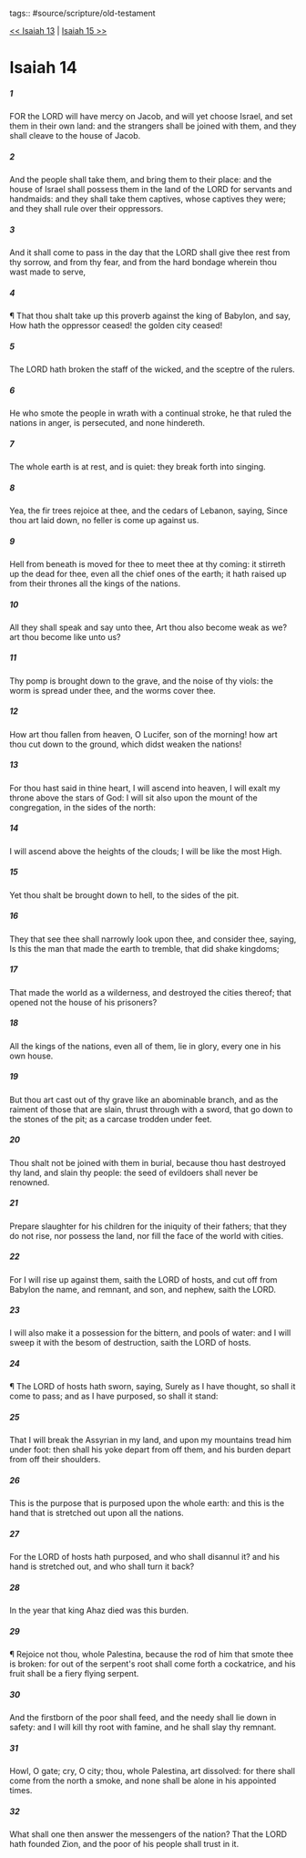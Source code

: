 tags:: #source/scripture/old-testament

[<< Isaiah 13](source/scripture/old-testament/23_Isaiah/Isaiah_13.md) | [Isaiah 15 >>](source/scripture/old-testament/23_Isaiah/Isaiah_15.md)

# Isaiah 14

##### 1

FOR the LORD will have mercy on Jacob, and will yet choose Israel, and set them in their own land: and the strangers shall be joined with them, and they shall cleave to the house of Jacob.

##### 2

And the people shall take them, and bring them to their place: and the house of Israel shall possess them in the land of the LORD for servants and handmaids: and they shall take them captives, whose captives they were; and they shall rule over their oppressors.

##### 3

And it shall come to pass in the day that the LORD shall give thee rest from thy sorrow, and from thy fear, and from the hard bondage wherein thou wast made to serve,

##### 4

¶ That thou shalt take up this proverb against the king of Babylon, and say, How hath the oppressor ceased! the golden city ceased!

##### 5

The LORD hath broken the staff of the wicked, and the sceptre of the rulers.

##### 6

He who smote the people in wrath with a continual stroke, he that ruled the nations in anger, is persecuted, and none hindereth.

##### 7

The whole earth is at rest, and is quiet: they break forth into singing.

##### 8

Yea, the fir trees rejoice at thee, and the cedars of Lebanon, saying, Since thou art laid down, no feller is come up against us.

##### 9

Hell from beneath is moved for thee to meet thee at thy coming: it stirreth up the dead for thee, even all the chief ones of the earth; it hath raised up from their thrones all the kings of the nations.

##### 10

All they shall speak and say unto thee, Art thou also become weak as we? art thou become like unto us?

##### 11

Thy pomp is brought down to the grave, and the noise of thy viols: the worm is spread under thee, and the worms cover thee.

##### 12

How art thou fallen from heaven, O Lucifer, son of the morning! how art thou cut down to the ground, which didst weaken the nations!

##### 13

For thou hast said in thine heart, I will ascend into heaven, I will exalt my throne above the stars of God: I will sit also upon the mount of the congregation, in the sides of the north:

##### 14

I will ascend above the heights of the clouds; I will be like the most High.

##### 15

Yet thou shalt be brought down to hell, to the sides of the pit.

##### 16

They that see thee shall narrowly look upon thee, and consider thee, saying, Is this the man that made the earth to tremble, that did shake kingdoms;

##### 17

That made the world as a wilderness, and destroyed the cities thereof; that opened not the house of his prisoners?

##### 18

All the kings of the nations, even all of them, lie in glory, every one in his own house.

##### 19

But thou art cast out of thy grave like an abominable branch, and as the raiment of those that are slain, thrust through with a sword, that go down to the stones of the pit; as a carcase trodden under feet.

##### 20

Thou shalt not be joined with them in burial, because thou hast destroyed thy land, and slain thy people: the seed of evildoers shall never be renowned.

##### 21

Prepare slaughter for his children for the iniquity of their fathers; that they do not rise, nor possess the land, nor fill the face of the world with cities.

##### 22

For I will rise up against them, saith the LORD of hosts, and cut off from Babylon the name, and remnant, and son, and nephew, saith the LORD.

##### 23

I will also make it a possession for the bittern, and pools of water: and I will sweep it with the besom of destruction, saith the LORD of hosts.

##### 24

¶ The LORD of hosts hath sworn, saying, Surely as I have thought, so shall it come to pass; and as I have purposed, so shall it stand:

##### 25

That I will break the Assyrian in my land, and upon my mountains tread him under foot: then shall his yoke depart from off them, and his burden depart from off their shoulders.

##### 26

This is the purpose that is purposed upon the whole earth: and this is the hand that is stretched out upon all the nations.

##### 27

For the LORD of hosts hath purposed, and who shall disannul it? and his hand is stretched out, and who shall turn it back?

##### 28

In the year that king Ahaz died was this burden.

##### 29

¶ Rejoice not thou, whole Palestina, because the rod of him that smote thee is broken: for out of the serpent's root shall come forth a cockatrice, and his fruit shall be a fiery flying serpent.

##### 30

And the firstborn of the poor shall feed, and the needy shall lie down in safety: and I will kill thy root with famine, and he shall slay thy remnant.

##### 31

Howl, O gate; cry, O city; thou, whole Palestina, art dissolved: for there shall come from the north a smoke, and none shall be alone in his appointed times.

##### 32

What shall one then answer the messengers of the nation? That the LORD hath founded Zion, and the poor of his people shall trust in it.
